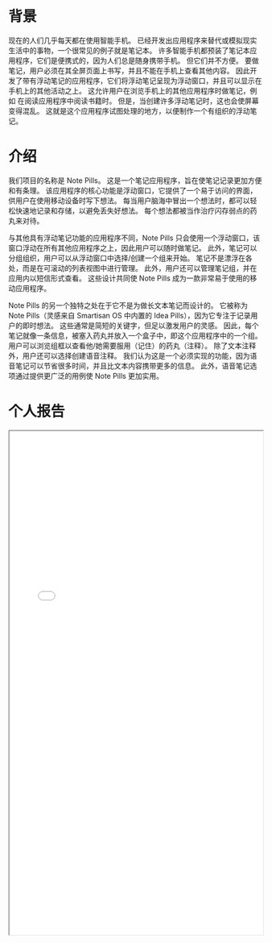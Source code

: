 背景
======
现在的人们几乎每天都在使用智能手机。 已经开发出应用程序来替代或模拟现实生活中的事物，一个很常见的例子就是笔记本。 许多智能手机都预装了笔记本应用程序，它们是便携式的，因为人们总是随身携带手机。 但它们并不方便。 要做笔记，用户必须在其全屏页面上书写，并且不能在手机上查看其他内容。 因此开发了带有浮动笔记的应用程序，它们将浮动笔记呈现为浮动窗口，并且可以显示在手机上的其他活动之上。 这允许用户在浏览手机上的其他应用程序时做笔记，例如 在阅读应用程序中阅读书籍时。 但是，当创建许多浮动笔记时，这也会使屏幕变得混乱。 这就是这个应用程序试图处理的地方，以便制作一个有组织的浮动笔记。

介绍
======
我们项目的名称是 Note Pills。 这是一个笔记应用程序，旨在使笔记记录更加方便和有条理。 该应用程序的核心功能是浮动窗口，它提供了一个易于访问的界面，供用户在使用移动设备时写下想法。 每当用户脑海中冒出一个想法时，都可以轻松快速地记录和存储，以避免丢失好想法。 每个想法都被当作治疗闪存弱点的药丸来对待。

与其他具有浮动笔记功能的应用程序不同，Note Pills 只会使用一个浮动窗口，该窗口浮动在所有其他应用程序之上，因此用户可以随时做笔记。 此外，笔记可以分组组织，用户可以从浮动窗口中选择/创建一个组来开始。 笔记不是漂浮在各处，而是在可滚动的列表视图中进行管理。 此外，用户还可以管理笔记组，并在应用内以短信形式查看。 这些设计共同使 Note Pills 成为一款非常易于使用的移动应用程序。

Note Pills 的另一个独特之处在于它不是为做长文本笔记而设计的。 它被称为 Note Pills（灵感来自 Smartisan OS 中内置的 Idea Pills），因为它专注于记录用户的即时想法。 这些通常是简短的关键字，但足以激发用户的灵感。 因此，每个笔记就像一条信息，被塞入药丸并放入一个盒子中，即这个应用程序中的一个组。 用户可以浏览组框以查看他/她需要服用（记住）的药丸（注释）。 除了文本注释外，用户还可以选择创建语音注释。 我们认为这是一个必须实现的功能，因为语音笔记可以节省很多时间，并且比文本内容携带更多的信息。 此外，语音笔记选项通过提供更广泛的用例使 Note Pills 更加实用。

个人报告
======
<iframe src="/files/Note Pills.pdf" width="100%" height="1000"></iframe>